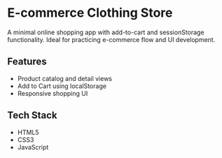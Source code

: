 # E-commerce Clothing Store

A minimal online shopping app with add-to-cart and sessionStorage functionality. Ideal for practicing e-commerce flow and UI development.

## Features

- Product catalog and detail views
- Add to Cart using localStorage
- Responsive shopping UI

## Tech Stack

- HTML5
- CSS3
- JavaScript
